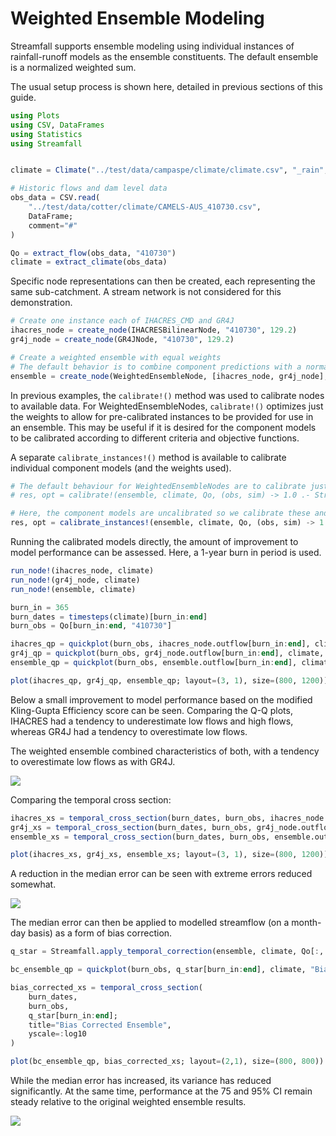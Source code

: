 # Weighted Ensemble Modeling

Streamfall supports ensemble modeling using individual instances of rainfall-runoff models
as the ensemble constituents. The default ensemble is a normalized weighted sum.

The usual setup process is shown here, detailed in previous sections of this guide.

```julia
using Plots
using CSV, DataFrames
using Statistics
using Streamfall


climate = Climate("../test/data/campaspe/climate/climate.csv", "_rain", "_evap")

# Historic flows and dam level data
obs_data = CSV.read(
    "../test/data/cotter/climate/CAMELS-AUS_410730.csv",
    DataFrame;
    comment="#"
)

Qo = extract_flow(obs_data, "410730")
climate = extract_climate(obs_data)
```

Specific node representations can then be created, each representing the same sub-catchment.
A stream network is not considered for this demonstration.

```julia
# Create one instance each of IHACRES_CMD and GR4J
ihacres_node = create_node(IHACRESBilinearNode, "410730", 129.2)
gr4j_node = create_node(GR4JNode, "410730", 129.2)

# Create a weighted ensemble with equal weights
# The default behavior is to combine component predictions with a normalized weighted sum.
ensemble = create_node(WeightedEnsembleNode, [ihacres_node, gr4j_node], [0.5, 0.5])
```

In previous examples, the `calibrate!()` method was used to calibrate nodes to available
data. For WeightedEnsembleNodes, `calibrate!()` optimizes just the weights to allow for
pre-calibrated instances to be provided for use in an ensemble. This may be useful if
it is desired for the component models to be calibrated according to different criteria and
objective functions.

A separate `calibrate_instances!()` method is available to calibrate individual component
models (and the weights used).

```julia
# The default behaviour for WeightedEnsembleNodes are to calibrate just the weights.
# res, opt = calibrate!(ensemble, climate, Qo, (obs, sim) -> 1.0 .- Streamfall.NmKGE(obs, sim); MaxTime=180)

# Here, the component models are uncalibrated so we calibrate these and the weights.
res, opt = calibrate_instances!(ensemble, climate, Qo, (obs, sim) -> 1.0 .- Streamfall.NmKGE(obs, sim); MaxTime=180)
```

Running the calibrated models directly, the amount of improvement to model performance can
be assessed. Here, a 1-year burn in period is used.


```julia
run_node!(ihacres_node, climate)
run_node!(gr4j_node, climate)
run_node!(ensemble, climate)

burn_in = 365
burn_dates = timesteps(climate)[burn_in:end]
burn_obs = Qo[burn_in:end, "410730"]

ihacres_qp = quickplot(burn_obs, ihacres_node.outflow[burn_in:end], climate, "IHACRES", true)
gr4j_qp = quickplot(burn_obs, gr4j_node.outflow[burn_in:end], climate, "GR4J", true)
ensemble_qp = quickplot(burn_obs, ensemble.outflow[burn_in:end], climate, "Weighted Ensemble", true)

plot(ihacres_qp, gr4j_qp, ensemble_qp; layout=(3, 1), size=(800, 1200))
```

Below a small improvement to model performance based on the modified Kling-Gupta Efficiency
score can be seen. Comparing the Q-Q plots, IHACRES had a tendency to underestimate low
flows and high flows, whereas GR4J had a tendency to overestimate low flows.

The weighted ensemble combined characteristics of both, with a tendency to overestimate
low flows as with GR4J.

![](../assets/ensemble_model_comparison_quickplots.png)

Comparing the temporal cross section:

```julia
ihacres_xs = temporal_cross_section(burn_dates, burn_obs, ihacres_node.outflow[burn_in:end]; title="IHACRES", yscale=:log10)
gr4j_xs = temporal_cross_section(burn_dates, burn_obs, gr4j_node.outflow[burn_in:end]; title="GR4J", yscale=:log10)
ensemble_xs = temporal_cross_section(burn_dates, burn_obs, ensemble.outflow[burn_in:end]; title="Weighted Ensemble (IHACRES-GR4J)", yscale=:log10)

plot(ihacres_xs, gr4j_xs, ensemble_xs; layout=(3, 1), size=(800, 1200))
```

A reduction in the median error can be seen with extreme errors reduced somewhat.

![](../assets/ensemble_xsection.png)

The median error can then be applied to modelled streamflow (on a month-day basis) as a
form of bias correction.

```julia
q_star = Streamfall.apply_temporal_correction(ensemble, climate, Qo[:, "410730"])

bc_ensemble_qp = quickplot(burn_obs, q_star[burn_in:end], climate, "Bias Corrected Ensemble", true)

bias_corrected_xs = temporal_cross_section(
    burn_dates,
    burn_obs,
    q_star[burn_in:end];
    title="Bias Corrected Ensemble",
    yscale=:log10
)

plot(bc_ensemble_qp, bias_corrected_xs; layout=(2,1), size=(800, 800))
```

While the median error has increased, its variance has reduced significantly. At the same
time, performance at the 75 and 95% CI remain steady relative to the original weighted
ensemble results.

![](../assets/ensemble_bias_corrected.png)

